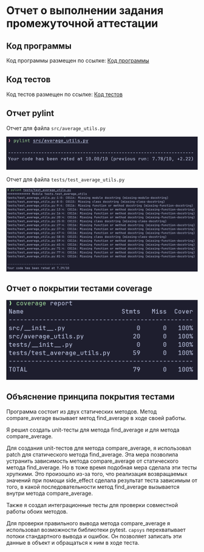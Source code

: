 # Отчет о выполнении задания промежуточной аттестации

## Код программы
Код программы размещен по ссылке: [Код программы](https://github.com/IvaYakovlev/Unit_tests/blob/4908b5bc233b1a75e15e439e2ec3c7f6794c77e9/src/average_utils.py)

## Код тестов

Код тестов размещен по ссылке: [Код тестов](https://github.com/IvaYakovlev/Unit_tests/blob/4908b5bc233b1a75e15e439e2ec3c7f6794c77e9/tests/test_average_utils.py)
## Отчет pylint
 
Отчет для файла `src/average_utils.py`

![average_utils pylint](pylint1.png)

Отчет для файла `tests/test_average_utils.py`

![test_average_utils pylint](pylint2.png)

## Отчет о покрытии тестами coverage

![coverage](coverage.png) 

## Объяснение принципа покрытия тестами

Программа состоит из двух статических методов. Метод compare_average вызывает метод find_average в ходе своей работы.

Я решил создать unit-тесты для метода find_average и для метода compare_average.

Для создания unit-тестов для метода compare_average, я использовал patch для статического метода find_average. Эта мера позволила устранить зависимость метода compare_average от статического метода find_average. Но в тоже время подобная мера сделала эти тесты хрупкими. Это произошло из-за того, что реализация возвращаемых значений при помощи side_effect сделала результат теста зависимым от того, в какой последовательности метод find_average вызывается внутри метода compare_average.

Также я создал интеграционные тесты для проверки совместной работы обоих методов.

Для проверки правильного вывода метода compare_average я использовал возможности библиотеки pytest. `capsys` перехватывает потоки стандартного вывода и ошибок. Он позволяет записать эти данные в объект и обращаться к ним в ходе теста.
